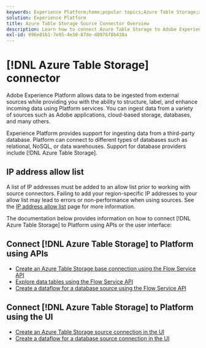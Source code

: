 ```yaml
---
keywords: Experience Platform;home;popular topics;Azure Table Storage;azure table storage;ATS;ats
solution: Experience Platform
title: Azure Table Storage Source Connector Overview
description: Learn how to connect Azure Table Storage to Adobe Experience Platform using APIs or the user interface.
exl-id: 096e01b1-7e95-4e30-87de-d0976f8b438a
---
```

# [!DNL Azure Table Storage] connector

Adobe Experience Platform allows data to be ingested from external sources while providing you with the ability to structure, label, and enhance incoming data using Platform services. You can ingest data from a variety of sources such as Adobe applications, cloud-based storage, databases, and many others.

Experience Platform provides support for ingesting data from a third-party database. Platform can connect to different types of databases such as relational, NoSQL, or data warehouses. Support for database providers include [!DNL Azure Table Storage].

## IP address allow list

A list of IP addresses must be added to an allow list prior to working with source connectors. Failing to add your region-specific IP addresses to your allow list may lead to errors or non-performance when using sources. See the [IP address allow list](../../ip-address-allow-list.md) page for more information.

The documentation below provides information on how to connect [!DNL Azure Table Storage] to Platform using APIs or the user interface:

## Connect [!DNL Azure Table Storage] to Platform using APIs

- [Create an Azure Table Storage base connection using the Flow Service API](../../tutorials/api/create/databases/ats.md)
- [Explore data tables using the Flow Service API](../../tutorials/api/explore/tabular.md)
- [Create a dataflow for a database source using the Flow Service API](../../tutorials/api/collect/database-nosql.md)

## Connect [!DNL Azure Table Storage] to Platform using the UI

- [Create an Azure Table Storage source connection in the UI](../../tutorials/ui/create/databases/ats.md)
- [Create a dataflow for a database source connection in the UI](../../tutorials/ui/dataflow/databases.md)
